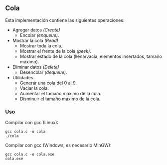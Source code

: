 ## Cola

Esta implementación contiene las siguientes operaciones:

- Agregar datos _(Create)_
  - Encolar _(enqueue)_.
- Mostrar la cola _(Read)_
  - Mostrar toda la cola.
  - Mostrar el frente de la cola _(peek)_.
  - Mostrar estado de la cola (llena/vacía, elementos insertados, tamaño máximo).
- Eliminar datos _(Delete)_
  - Desencolar _(dequeue)_.
- Utilidades
  - Generar una cola del 0 al 9.
  - Vaciar la cola.
  - Aumentar el tamaño máximo de la cola.
  - Disminuir el tamaño máximo de la cola.

### Uso

Compilar con gcc (Linux):

```
gcc cola.c -o cola
./cola
```

Compilar con gcc (Windows, es necesario MinGW):

```
gcc cola.c -o cola.exe
cola.exe
```
